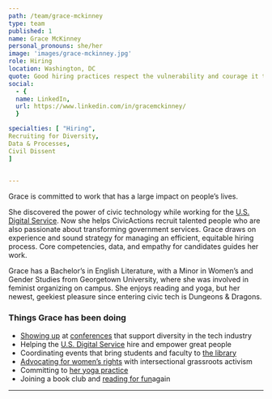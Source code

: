 ```yaml
---
path: /team/grace-mckinney
type: team
published: 1
name: Grace McKinney
personal_pronouns: she/her
image: 'images/grace-mckinney.jpg'
role: Hiring
location: Washington, DC
quote: Good hiring practices respect the vulnerability and courage it takes for everyone who applies.
social: 
  - {
  name: LinkedIn,
  url: https://www.linkedin.com/in/gracemckinney/
  }

specialties: [ "Hiring",
Recruiting for Diversity,
Data & Processes,
Civil Dissent
]

  
---
```


Grace is committed to work that has a large impact on people’s lives. 

She discovered the power of civic technology while working for the [U.S. Digital Service](https://www.usds.gov/). Now she helps CivicActions recruit talented people who are also passionate about transforming government services. Grace draws on experience and sound strategy for managing an efficient, equitable hiring process. Core competencies, data, and empathy for candidates guides her work.

Grace has a Bachelor’s in English Literature, with a Minor in Women’s and Gender Studies from Georgetown University, where she was involved in feminist organizing on campus. 
She enjoys reading and yoga, but her newest, geekiest pleasure since entering civic tech is Dungeons & Dragons. 




### Things Grace has been doing
* [Showing up](https://www.instagram.com/p/BnqziXbneru/?utm_source=ig_web_copy_link) at [conferences](https://lesbianswhotech.org/sanfrancisco2019/) that support diversity in the tech industry
* Helping the [U.S. Digital Service](https://www.usds.gov/join) hire and empower great people
* Coordinating events that bring students and faculty to [the library](https://www.library.georgetown.edu/)
* [Advocating for women’s rights](https://now.org/) with intersectional grassroots activism
* Committing to [her yoga practice](https://www.yogadistrict.com/)
* Joining a book club and [reading for fun](https://www.goodreads.com/book/show/33375622-her-body-and-other-parties)again


-------------------------------
